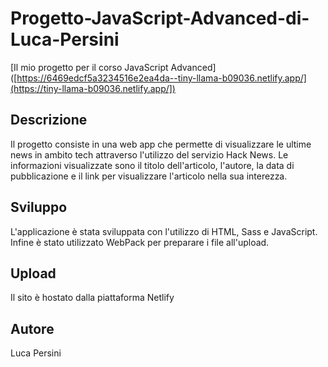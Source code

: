 # Progetto-JavaScript-Advanced-di-Luca-Persini

[Il mio progetto per il corso JavaScript Advanced]([https://6469edcf5a3234516e2ea4da--tiny-llama-b09036.netlify.app/](https://tiny-llama-b09036.netlify.app/])

## Descrizione

Il progetto consiste in una web app che permette di visualizzare le ultime news in ambito tech attraverso l'utilizzo del servizio Hack News. Le informazioni visualizzate sono il titolo dell'articolo,
l'autore, la data di pubblicazione e il link per visualizzare l'articolo nella sua interezza.

## Sviluppo

L'applicazione è stata sviluppata con l'utilizzo di HTML, Sass e JavaScript. Infine è stato utilizzato WebPack per preparare i file all'upload.

## Upload

Il sito è hostato dalla piattaforma Netlify

## Autore

Luca Persini

